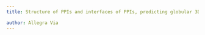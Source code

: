 ```yaml
---
title: Structure of PPIs and interfaces of PPIs, predicting globular 3D structure

author: Allegra Via
---
```


